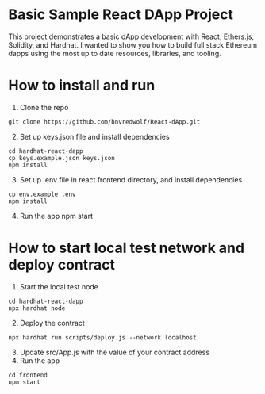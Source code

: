 # Basic Sample React DApp Project

This project demonstrates a basic dApp development with React, Ethers.js, Solidity, and Hardhat. I wanted to show you how to build full stack Ethereum dapps using the most up to date resources, libraries, and tooling.

# How to install and run 
1. Clone the repo
```
git clone https://github.com/bnvredwolf/React-dApp.git
```
2. Set up keys.json file and install dependencies
```
cd hardhat-react-dapp
cp keys.example.json keys.json
npm install
```
3. Set up .env file in react frontend directory, and install dependencies
```
cp env.example .env
npm install
```
4. Run the app
npm start

# How to start local test network and deploy contract
1. Start the local test node
```
cd hardhat-react-dapp
npx hardhat node
```
2. Deploy the contract
```
npx hardhat run scripts/deploy.js --network localhost
```
3. Update src/App.js with the value of your contract address
4. Run the app
```
cd frontend
npm start
```